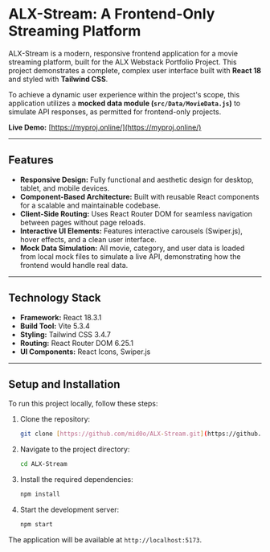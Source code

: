 # ALX-Stream: A Frontend-Only Streaming Platform

ALX-Stream is a modern, responsive frontend application for a movie streaming platform, built for the ALX Webstack Portfolio Project. This project demonstrates a complete, complex user interface built with **React 18** and styled with **Tailwind CSS**.

To achieve a dynamic user experience within the project's scope, this application utilizes a **mocked data module (`src/Data/MovieData.js`)** to simulate API responses, as permitted for frontend-only projects.

**Live Demo:** [https://myproj.online/](https://myproj.online/)

---

## Features

* **Responsive Design:** Fully functional and aesthetic design for desktop, tablet, and mobile devices.
* **Component-Based Architecture:** Built with reusable React components for a scalable and maintainable codebase.
* **Client-Side Routing:** Uses React Router DOM for seamless navigation between pages without page reloads.
* **Interactive UI Elements:** Features interactive carousels (Swiper.js), hover effects, and a clean user interface.
* **Mock Data Simulation:** All movie, category, and user data is loaded from local mock files to simulate a live API, demonstrating how the frontend would handle real data.

---

## Technology Stack

* **Framework:** React 18.3.1
* **Build Tool:** Vite 5.3.4
* **Styling:** Tailwind CSS 3.4.7
* **Routing:** React Router DOM 6.25.1
* **UI Components:** React Icons, Swiper.js

---

## Setup and Installation

To run this project locally, follow these steps:

1.  Clone the repository:
    ```bash
    git clone [https://github.com/mid0o/ALX-Stream.git](https://github.com/mid0o/ALX-Stream.git)
    ```
2.  Navigate to the project directory:
    ```bash
    cd ALX-Stream
    ```
3.  Install the required dependencies:
    ```bash
    npm install
    ```
4.  Start the development server:
    ```bash
    npm start
    ```
The application will be available at `http://localhost:5173`.

